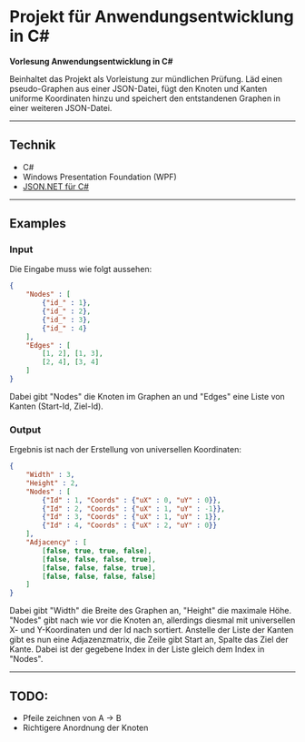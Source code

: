 # Projekt für Anwendungsentwicklung in C# 
**Vorlesung Anwendungsentwicklung in C#**

Beinhaltet das Projekt als Vorleistung zur mündlichen Prüfung.
Läd einen pseudo-Graphen aus einer JSON-Datei, fügt den Knoten und Kanten uniforme Koordinaten hinzu und speichert den entstandenen Graphen in einer weiteren JSON-Datei.

---

## Technik
* C#
* Windows Presentation Foundation (WPF)
* [JSON.NET für C#](https://www.newtonsoft.com/json)

---

## Examples

### Input
Die Eingabe muss wie folgt aussehen:
```json
{
    "Nodes" : [
        {"id_" : 1},
        {"id_" : 2},
        {"id_" : 3},
        {"id_" : 4}
    ],
    "Edges" : [
        [1, 2], [1, 3],
        [2, 4], [3, 4]
    ]
}
```

Dabei gibt "Nodes" die Knoten im Graphen an und "Edges" eine Liste von Kanten (Start-Id, Ziel-Id).

### Output
Ergebnis ist nach der Erstellung von universellen Koordinaten:
```json
{
    "Width" : 3,
    "Height" : 2,
    "Nodes" : [
        {"Id" : 1, "Coords" : {"uX" : 0, "uY" : 0}},
        {"Id" : 2, "Coords" : {"uX" : 1, "uY" : -1}},
        {"Id" : 3, "Coords" : {"uX" : 1, "uY" : 1}},
        {"Id" : 4, "Coords" : {"uX" : 2, "uY" : 0}}
    ],
    "Adjacency" : [
        [false, true, true, false],
        [false, false, false, true],
        [false, false, false, true],
        [false, false, false, false]
    ]
}
```

Dabei gibt "Width" die Breite des Graphen an, "Height" die maximale Höhe.
"Nodes" gibt nach wie vor die Knoten an, allerdings diesmal mit universellen X- und Y-Koordinaten und der Id nach sortiert.
Anstelle der Liste der Kanten gibt es nun eine Adjazenzmatrix, die Zeile gibt Start an, Spalte das Ziel der Kante.
Dabei ist der gegebene Index in der Liste gleich dem Index in "Nodes".

---

## TODO:
* Pfeile zeichnen von A -> B
* Richtigere Anordnung der Knoten
